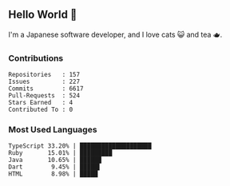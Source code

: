 ## Hello World 👋

I'm a Japanese software developer, and I love cats 😺 and tea 🫖.

### Contributions

    Repositories   : 157
    Issues         : 227
    Commits        : 6617
    Pull-Requests  : 524
    Stars Earned   : 4
    Contributed To : 0

### Most Used Languages

    TypeScript 33.20% | ████████████████████
    Ruby       15.01% | █████████
    Java       10.65% | ██████
    Dart        9.45% | █████▌
    HTML        8.98% | █████
